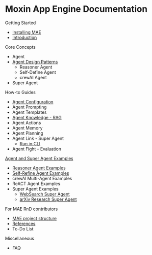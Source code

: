 # Moxin App Engine Documentation

Getting Started 

- [Installing MAE](docs/install_mae.md)
- [Introduction](getting_started/introduction.md)

Core Concepts

- Agent
- [Agent Design Patterns](docs/agent_design_pattern.md)
  - Reasoner Agent
  - Self-Define Agent
  - crewAI Agent
- Super Agent

How-to Guides

- [Agent Configuration](docs/agent_configuration.md)
- Agent Prompting
- Agent Templates
- [Agent Knowledge - RAG](docs/agent_rag.md)
- Agent Actions
- Agent Memory
- Agent Planning
- Agent Link - Super Agent
  - [Run in CLI](docs/cli.md)
- Agent Fight - Evaluation

[Agent and Super Agent Examples](docs/agent_example.md)

-  [Reasoner Agent Examples](reasoner/README.md)
- [Self-Refine Agent Examples](self_refine/README.md)
- crewAI Multi-Agent Examples
- ReACT Agent Examples
- Super Agent Examples
  - [WebSearch Super Agent](super_agent/web_search/README.md)
  - [arXiv Research Super Agent](super_agent/paper/README.md)

For MAE RnD contributors

- [MAE project structure](docs/project_structure_document.md)
- [References](rnd/references.md)
- To-Do List

Miscellaneous

- FAQ